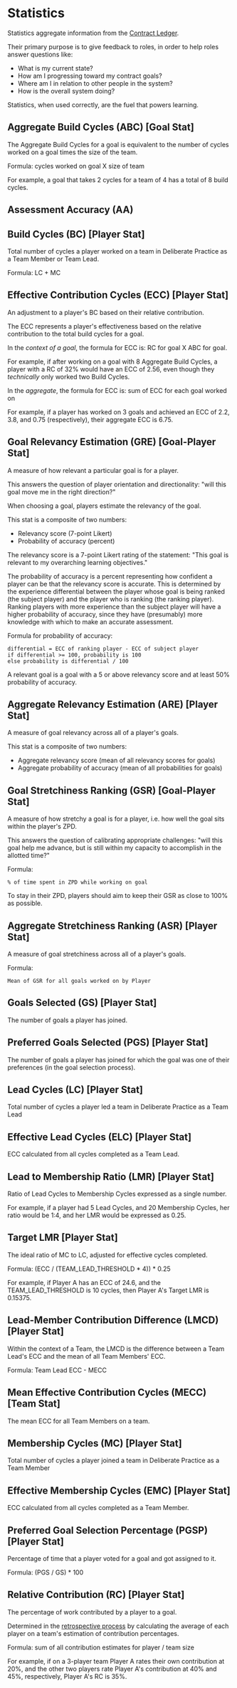 # Statistics

Statistics aggregate information from the [Contract Ledger](game-objects.md).

Their primary purpose is to give feedback to roles, in order to help roles answer questions like:

- What is my current state?
- How am I progressing toward my contract goals?
- Where am I in relation to other people in the system?
- How is the overall system doing?

Statistics, when used correctly, are the fuel that powers learning.

## Aggregate Build Cycles (ABC) [Goal Stat]

The Aggregate Build Cycles for a goal is equivalent to the number of cycles worked on a goal times the size of the team.

Formula: cycles worked on goal X size of team

For example, a goal that takes 2 cycles for a team of 4 has a total of 8 build cycles.

## Assessment Accuracy (AA)

## Build Cycles (BC) [Player Stat]

Total number of cycles a player worked on a team in Deliberate Practice as a Team Member or Team Lead.

Formula: LC + MC

## Effective Contribution Cycles (ECC) [Player Stat]

An adjustment to a player's BC based on their relative contribution.

The ECC represents a player's effectiveness based on the relative contribution to the total build cycles for a goal.

In the _context of a goal_, the formula for ECC is: RC for goal X ABC for goal.

For example, if after working on a goal with 8 Aggregate Build Cycles, a player with a RC of 32% would have an ECC of 2.56, even though they _technically_ only worked two Build Cycles.

In the _aggregate_, the formula for ECC is: sum of ECC for each goal worked on

For example, if a player has worked on 3 goals and achieved an ECC of 2.2, 3.8, and 0.75 (respectively), their aggregate ECC is 6.75.

## Goal Relevancy Estimation (GRE) [Goal-Player Stat]

A measure of how relevant a particular goal is for a player.

This answers the question of player orientation and directionality: "will this goal move me in the right direction?"

When choosing a goal, players estimate the relevancy of the goal.

This stat is a composite of two numbers:

- Relevancy score (7-point Likert)
- Probability of accuracy (percent)

The relevancy score is a 7-point Likert rating of the statement: "This goal is relevant to my overarching learning objectives."

The probability of accuracy is a percent representing how confident a player can be that the relevancy score is accurate. This is determined by the experience differential between the player whose goal is being ranked (the subject player) and the player who is ranking (the ranking player). Ranking players with more experience than the subject player will have a higher probability of accuracy, since they have (presumably) more knowledge with which to make an accurate assessment.

Formula for probability of accuracy:

```
differential = ECC of ranking player - ECC of subject player
if differential >= 100, probability is 100
else probability is differential / 100
```

A relevant goal is a goal with a 5 or above relevancy score and at least 50% probability of accuracy.

## Aggregate Relevancy Estimation (ARE) [Player Stat]

A measure of goal relevancy across all of a player's goals.

This stat is a composite of two numbers:

- Aggregate relevancy score (mean of all relevancy scores for goals)
- Aggregate probability of accuracy (mean of all probabilities for goals)

## Goal Stretchiness Ranking (GSR) [Goal-Player Stat]

A measure of how stretchy a goal is for a player, i.e. how well the goal sits within the player's ZPD.

This answers the question of calibrating appropriate challenges: "will this goal help me advance, but is still within my capacity to accomplish in the allotted time?"

Formula:

```
% of time spent in ZPD while working on goal
```

To stay in their ZPD, players should aim to keep their GSR as close to 100% as possible.

## Aggregate Stretchiness Ranking (ASR) [Player Stat]

A measure of goal stretchiness across all of a player's goals.

Formula:

```
Mean of GSR for all goals worked on by Player
```

## Goals Selected (GS) [Player Stat]

The number of goals a player has joined.

## Preferred Goals Selected (PGS) [Player Stat]

The number of goals a player has joined for which the goal was one of their preferences (in the goal selection process).

## Lead Cycles (LC) [Player Stat]

Total number of cycles a player led a team in Deliberate Practice as a Team Lead

## Effective Lead Cycles (ELC) [Player Stat]

ECC calculated from all cycles completed as a Team Lead.

## Lead to Membership Ratio (LMR) [Player Stat]

Ratio of Lead Cycles to Membership Cycles expressed as a single number.

For example, if a player had 5 Lead Cycles, and 20 Membership Cycles, her ratio would be 1:4, and her LMR would be expressed as 0.25.

## Target LMR [Player Stat]

The ideal ratio of MC to LC, adjusted for effective cycles completed.

Formula: (ECC / (TEAM_LEAD_THRESHOLD * 4)) * 0.25

For example, if Player A has an ECC of 24.6, and the TEAM_LEAD_THRESHOLD is 10 cycles, then Player A's Target LMR is 0.15375.

## Lead-Member Contribution Difference (LMCD) [Player Stat]

Within the context of a Team, the LMCD is the difference between a Team Lead's ECC and the mean of all Team Members' ECC.

Formula: Team Lead ECC - MECC

## Mean Effective Contribution Cycles (MECC) [Team Stat]

The mean ECC for all Team Members on a team.

## Membership Cycles (MC) [Player Stat]

Total number of cycles a player joined a team in Deliberate Practice as a Team Member

## Effective Membership Cycles (EMC) [Player Stat]

ECC calculated from all cycles completed as a Team Member.

## Preferred Goal Selection Percentage (PGSP) [Player Stat]

Percentage of time that a player voted for a goal and got assigned to it.

Formula: (PGS / GS) * 100

## Relative Contribution (RC) [Player Stat]

The percentage of work contributed by a player to a goal.

Determined in the [retrospective process](../processes/retro.md) by calculating the average of each player on a team's estimation of contribution percentages.

Formula: sum of all contribution estimates for player / team size

For example, if on a 3-player team Player A rates their own contribution at 20%, and the other two players rate Player A's contribution at 40% and 45%, respectively, Player A's RC is 35%.
